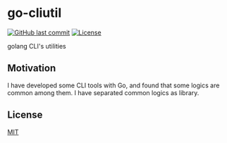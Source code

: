 # go-cliutil

[![GitHub last commit](https://img.shields.io/github/last-commit/suzuki-shunsuke/go-cliutil.svg)](https://github.com/suzuki-shunsuke/go-cliutil)
[![License](http://img.shields.io/badge/license-mit-blue.svg?style=flat-square)](https://raw.githubusercontent.com/suzuki-shunsuke/go-cliutil/master/LICENSE)

golang CLI's utilities

## Motivation

I have developed some CLI tools with Go, and found that some logics are common among them.
I have separated common logics as library.

## License

[MIT](LICENSE)
